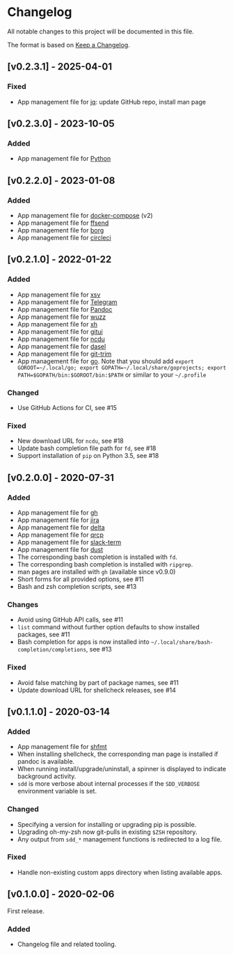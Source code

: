 # Changelog
All notable changes to this project will be documented in this file.

The format is based on [Keep a Changelog](https://keepachangelog.com/en/1.0.0/).

## [v0.2.3.1] - 2025-04-01
### Fixed
- App management file for [jq](https://github.com/jqlang/jq): update GitHub repo, install man page

## [v0.2.3.0] - 2023-10-05
### Added
- App management file for [Python](https://github.com/indygreg/python-build-standalone)

## [v0.2.2.0] - 2023-01-08
### Added
- App management file for [docker-compose](https://github.com/docker/compose) (v2)
- App management file for [ffsend](https://github.com/timvisee/ffsend)
- App management file for [borg](https://www.borgbackup.org/)
- App management file for [circleci](https://github.com/CircleCI-Public/circleci-cli)

## [v0.2.1.0] - 2022-01-22
### Added
- App management file for [xsv](https://github.com/BurntSushi/xsv)
- App management file for [Telegram](https://github.com/telegramdesktop/tdesktop)
- App management file for [Pandoc](https://github.com/jgm/pandoc)
- App management file for [wuzz](https://github.com/asciimoo/wuzz)
- App management file for [xh](https://github.com/ducaale/xh)
- App management file for [gitui](https://github.com/extrawurst/gitui)
- App management file for [ncdu](https://dev.yorhel.nl/ncdu)
- App management file for [dasel](https://github.com/TomWright/dasel)
- App management file for [git-trim](https://github.com/foriequal0/git-trim)
- App management file for [go](https://github.com/golang/go). Note that you should add `export GOROOT=~/.local/go; export GOPATH=~/.local/share/goprojects; export PATH=$GOPATH/bin:$GOROOT/bin:$PATH` or similar to your `~/.profile`
### Changed
- Use GitHub Actions for CI, see #15
### Fixed
- New download URL for `ncdu`, see #18
- Update bash completion file path for `fd`, see #18
- Support installation of `pip` on Python 3.5, see #18

## [v0.2.0.0] - 2020-07-31
### Added
- App management file for [gh](https://github.com/cli/cli)
- App management file for [jira](https://github.com/go-jira/jira)
- App management file for [delta](https://github.com/dandavison/delta)
- App management file for [qrcp](https://github.com/claudiodangelis/qrcp)
- App management file for [slack-term](https://github.com/erroneousboat/slack-term)
- App management file for [dust](https://github.com/bootandy/dust)
- The corresponding bash completion is installed with `fd`.
- The corresponding bash completion is installed with `ripgrep`.
- man pages are installed with `gh` (available since v0.9.0)
- Short forms for all provided options, see #11
- Bash and zsh completion scripts, see #13
### Changes
- Avoid using GitHub API calls, see #11
- `list` command without further option defaults to show installed packages, see #11
- Bash completion for apps is now installed into `~/.local/share/bash-completion/completions`, see #13
### Fixed
- Avoid false matching by part of package names, see #11
- Update download URL for shellcheck releases, see #14

## [v0.1.1.0] - 2020-03-14
### Added
- App management file for [shfmt](https://github.com/mvdan/sh)
- When installing shellcheck, the corresponding man page is installed if pandoc is available.
- When running install/upgrade/uninstall, a spinner is displayed to indicate background activity.
- `sdd` is more verbose about internal processes if the `SDD_VERBOSE` environment variable is set.
### Changed
- Specifying a version for installing or upgrading pip is possible.
- Upgrading oh-my-zsh now git-pulls in existing `$ZSH` repository.
- Any output from `sdd_*` management functions is redirected to a log file.
### Fixed
- Handle non-existing custom apps directory when listing available apps.

## [v0.1.0.0] - 2020-02-06
First release.
### Added
- Changelog file and related tooling.
